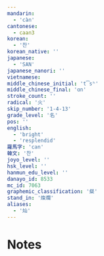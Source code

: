 ```yaml
---
mandarin:
  - 'càn'
cantonese:
  - caan3
korean:
  - '찬'
korean_native: ''
japanese:
  - 'SAN'
japanese_nanori: ''
vietnamese:
middle_chinese_initial: 't͡sʰ'
middle_chinese_final: 'ɑn'
stroke_count: ''
radical: '火'
skip_number: '1-4-13'
grade_level: '名'
pos: ''
english:
  - 'bright'
  - 'resplendid'
羅馬字: 'can'
韓文: '찬'
joyo_level: ''
hsk_level: ''
hanmun_edu_level: ''
danayo_id: 8533
mc_id: 7063
graphemic_classification: '粲'
stand_in: '燦爛'
aliases:
  - '灿'
---
```


# Notes
